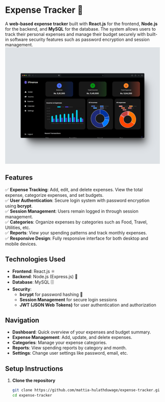 # Expense Tracker 💸

A **web-based expense tracker** built with **React.js** for the frontend, **Node.js** for the backend, and **MySQL** for the database. The system allows users to track their personal expenses and manage their budget securely with built-in software security features such as password encryption and session management.
![Alt text](https://github.com/mattia-hulathduwage/Expense-Tracker/blob/master/screenshot.png?raw=true)
## Features  
✅ **Expense Tracking**: Add, edit, and delete expenses. View the total expense, categorize expenses, and set budgets.  
✅ **User Authentication**: Secure login system with password encryption using **bcrypt**.  
✅ **Session Management**: Users remain logged in through session management.  
✅ **Categories**: Organize expenses by categories such as Food, Travel, Utilities, etc.  
✅ **Reports**: View your spending patterns and track monthly expenses.  
✅ **Responsive Design**: Fully responsive interface for both desktop and mobile devices.

## Technologies Used  
- **Frontend**: React.js ⚛️  
- **Backend**: Node.js (Express.js) 🚀  
- **Database**: MySQL 🗄️  
- **Security**:  
  - **bcrypt** for password hashing 🔐  
  - **Session Management** for secure login sessions  
  - **JWT (JSON Web Tokens)** for user authentication and authorization  

## Navigation  
- **Dashboard**: Quick overview of your expenses and budget summary.  
- **Expense Management**: Add, update, and delete expenses.  
- **Categories**: Manage your expense categories.  
- **Reports**: View spending reports by category and month.  
- **Settings**: Change user settings like password, email, etc.  

## Setup Instructions  
1. **Clone the repository**  
   ```sh
   git clone https://github.com/mattia-hulathduwage/expense-tracker.git
   cd expense-tracker

